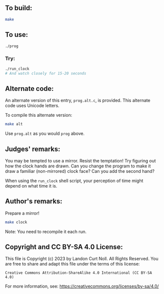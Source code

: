 ## To build:

```sh
make
```


## To use:

```sh
./prog
```


### Try:

```sh
./run_clock
# And watch closely for 15-20 seconds
```


## Alternate code:

An alternate version of this entry, `prog.alt.c`, is provided.  This alternate code uses Unicode letters.

To compile this alternate version:

```sh
make alt
```

Use `prog.alt` as you would `prog` above.


## Judges' remarks:

You may be tempted to use a mirror. Resist the temptation! Try figuring out how the clock hands are drawn.
Can you change the program to make it draw a familiar (non-mirrored) clock face? Can you add the second hand?

When using the `run_clock` shell script, your perception of time might depend on what time it is.


## Author's remarks:

Prepare a mirror!

```sh
make clock
```

Note: You need to recompile it each run.


## Copyright and CC BY-SA 4.0 License:

This file is Copyright (c) 2023 by Landon Curt Noll.  All Rights Reserved.
You are free to share and adapt this file under the terms of this license:

    Creative Commons Attribution-ShareAlike 4.0 International (CC BY-SA 4.0)

For more information, see: https://creativecommons.org/licenses/by-sa/4.0/
